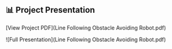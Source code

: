 ## 📊 Project Presentation
[View Project PDF](Line Following Obstacle Avoiding Robot.pdf)


![Full Presentation](Line Following Obstacle Avoiding Robot.pdf)

